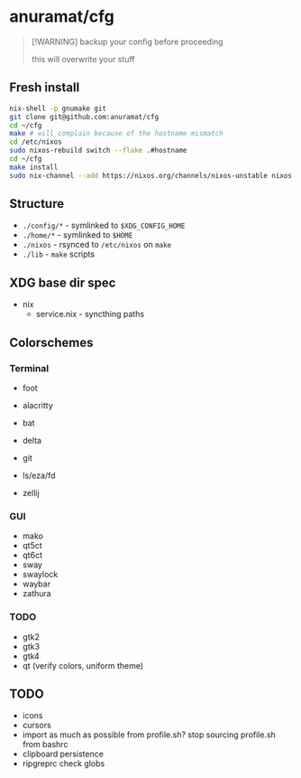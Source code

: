 # anuramat/cfg

> [!WARNING] backup your config before proceeding
>
> this will overwrite your stuff

## Fresh install

```bash
nix-shell -p gnumake git
git clone git@github.com:anuramat/cfg
cd ~/cfg
make # will complain because of the hostname mismatch
cd /etc/nixos
sudo nixos-rebuild switch --flake .#hostname
cd ~/cfg
make install
sudo nix-channel --add https://nixos.org/channels/nixos-unstable nixos
```

## Structure

- `./config/*` - symlinked to `$XDG_CONFIG_HOME`
- `./home/*` - symlinked to `$HOME`
- `./nixos` - rsynced to `/etc/nixos` on `make`
- `./lib` - `make` scripts

## XDG base dir spec

- nix
  - service.nix - syncthing paths

## Colorschemes

### Terminal

- foot
- alacritty

- bat
- delta
- git
- ls/eza/fd
- zellij

### GUI

- mako
- qt5ct
- qt6ct
- sway
- swaylock
- waybar
- zathura

### TODO

- gtk2
- gtk3
- gtk4
- qt (verify colors, uniform theme)

## TODO

- icons
- cursors
- import as much as possible from profile.sh? stop sourcing profile.sh from
  bashrc
- clipboard persistence
- ripgreprc check globs

